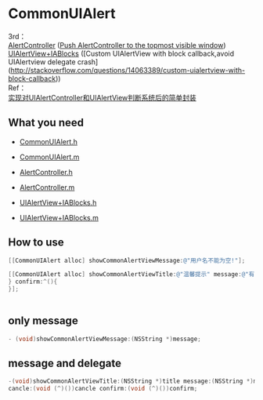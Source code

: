CommonUIAlert
===========
3rd：  
 		[AlertController](https://github.com/dbettermann/AlertController) ([Push AlertController to the topmost visible window](http://stackoverflow.com/questions/26554894/how-to-present-uialertcontroller-when-not-in-a-view-controller))  
 		[UIAlertView+IABlocks](https://github.com/Innovattic/UIKit-Blocks) ([Custom UIAlertView with block callback,avoid UIAlertview delegate crash] (http://stackoverflow.com/questions/14063389/custom-uialertview-with-block-callback))  
Ref：  
 		[实现对UIAlertController和UIAlertView判断系统后的简单封装](http://blog.csdn.net/july_sal/article/details/42006235?utm_source=tuicool&utm_medium=referral)
 		
What you need
---

* [CommonUIAlert.h](https://github.com/Ericfengshi/CommonUIAlert/blob/master/CommonUIAlert.h)
* [CommonUIAlert.m](https://github.com/Ericfengshi/CommonUIAlert/blob/master/CommonUIAlert.m)

* [AlertController.h](https://github.com/dbettermann/AlertController/blob/master/AlertController/Source/AlertController.h)
* [AlertController.m](https://github.com/dbettermann/AlertController/blob/master/AlertController/Source/AlertController.m)
* [UIAlertView+IABlocks.h](https://github.com/Innovattic/UIKit-Blocks/blob/master/UIAlertView%2BIABlocks.h)
* [UIAlertView+IABlocks.m](https://github.com/Innovattic/UIKit-Blocks/blob/master/UIAlertView%2BIABlocks.m)

How to use
---  

```objective-c
[[CommonUIAlert alloc] showCommonAlertViewMessage:@"用户名不能为空!"];

[[CommonUIAlert alloc] showCommonAlertViewTitle:@"温馨提示" message:@"有新版本，请更新应用" cancelButtonTitle:@"取消" otherButtonTitle:@"确认" cancle:^(){
} confirm:^(){
}];
    
```

## only message

```objective-c
- (void)showCommonAlertViewMessage:(NSString *)message;
```


## message and delegate

```objective-c
-(void)showCommonAlertViewTitle:(NSString *)title message:(NSString *)message cancelButtonTitle:(NSString *)cancelButtonTitle otherButtonTitle:(NSString *)otherButtonTitle 
cancle:(void (^)())cancle confirm:(void (^)())confirm;
```
